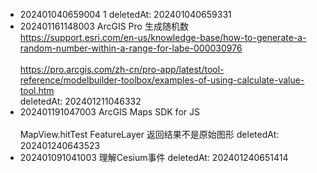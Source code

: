 - 202401040659004 1 deletedAt: 202401040659331
- 202401161148003 ArcGIS Pro 生成随机数<br>https://support.esri.com/en-us/knowledge-base/how-to-generate-a-random-number-within-a-range-for-labe-000030976<br><br>https://pro.arcgis.com/zh-cn/pro-app/latest/tool-reference/modelbuilder-toolbox/examples-of-using-calculate-value-tool.htm<br> deletedAt: 202401211046332
- 202401191047003 ArcGIS Maps SDK for JS<br><br>MapView.hitTest FeatureLayer 返回结果不是原始图形 deletedAt: 202401240643523
- 202401091041003 理解Cesium事件 deletedAt: 202401240651414